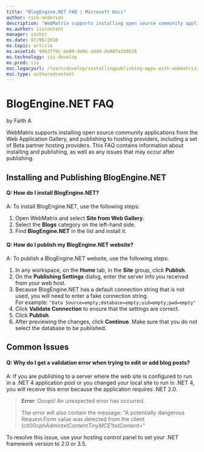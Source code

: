 ```yaml
---
title: "BlogEngine.NET FAQ | Microsoft Docs"
author: rick-anderson
description: "WebMatrix supports installing open source community applications from the Web Application Gallery, and publishing to hosting providers, including a set of Be..."
ms.author: iiscontent
manager: soshir
ms.date: 07/06/2010
ms.topic: article
ms.assetid: 94b2ff9c-de00-4e0e-add9-de807a33d626
ms.technology: iis-develop
ms.prod: iis
msc.legacyurl: /learn/develop/installingpublishing-apps-with-webmatrix/blogenginenet-faq
msc.type: authoredcontent
---
```

BlogEngine.NET FAQ
====================
by Faith A

WebMatrix supports installing open source community applications from the Web Application Gallery, and publishing to hosting providers, including a set of Beta partner hosting providers. This FAQ contains information about installing and publishing, as well as any issues that may occur after publishing.

## Installing and Publishing BlogEngine.NET

#### Q: How do I install BlogEngine.NET?

A: To install BlogEngine.NET, use the following steps:

1. Open WebMatrix and select **Site from Web Gallery**.
2. Select the **Blogs** category on the left-hand side.
3. Find **BlogEngine.NET** in the list and install it.

#### Q: How do I publish my BlogEngine.NET website?

A: To publish a BlogEngine.NET website, use the following steps:

1. In any workspace, on the **Home** tab, in the **Site** group, click **Publish**.
2. On the **Publishing Settings** dialog, enter the server info you received from your web host.
3. Because BlogEngine.NET has a default connection string that is not used, you will need to enter a fake connection string.   
 For example:     `"Data Source=empty;database=empty;uid=empty;pwd=empty"`
4. Click **Validate Connection** to ensure that the settings are correct.
5. Click **Publish**.
6. After previewing the changes, click **Continue**. Make sure that you do not select the database to be published.

## Common Issues

#### Q: Why do I get a validation error when trying to edit or add blog posts?

A: If you are publishing to a server where the web site is configured to run in a .NET 4 application pool or you changed your local site to run in .NET 4, you will receive this error because the application requires .NET 2.0.

> **Error**: Ooops! An unexpected error has occurred.
> 
> The error will also contain the message: "A potentially dangerous Request.Form value was detected from the client (ctl00$cphAdmin$txtContent$TinyMCE1$txtContent="


To resolve this issue, use your hosting control panel to set your .NET framework version to 2.0 or 3.5.